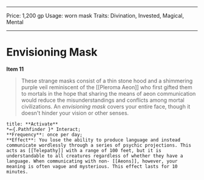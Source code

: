 
---
Price: 1,200 gp
Usage: worn mask
Traits: Divination, Invested, Magical, Mental

---

# Envisioning Mask

**Item 11**

> These strange masks consist of a thin stone hood and a shimmering purple veil reminiscent of the [[Pleroma Aeon]] who first gifted them to mortals in the hope that sharing the means of aeon communication would reduce the misunderstandings and conflicts among mortal civilizations. An *envisioning mask* covers your entire face, though it doesn't hinder your vision or other senses.

```ad-embed-ability
title: **Activate**
*⬻{.Pathfinder }* Interact; 
**Frequency**: once per day;
**Effect**: You lose the ability to produce language and instead communicate wordlessly through a series of psychic projections. This acts as [[Telepathy]] with a range of 100 feet, but it is understandable to all creatures regardless of whether they have a language. When communicating with non- [[Aeons]], however, your meaning is often vague and mysterious. This effect lasts for 10 minutes.

```
